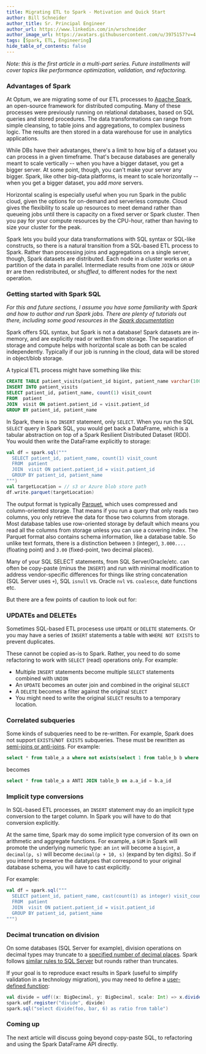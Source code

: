 ```yaml
---
title: Migrating ETL to Spark - Motivation and Quick Start
author: Bill Schneider
author_title: Sr. Principal Engineer
author_url: https://www.linkedin.com/in/wrschneider
author_image_url: https://avatars.githubusercontent.com/u/3975157?v=4
tags: [Spark, ETL, Engineering]
hide_table_of_contents: false
---
```


_Note: this is the first article in a multi-part series. Future installments will cover topics like performance optimization, validation, and refactoring._

### Advantages of Spark

At Optum, we are migrating some of our ETL processes to [Apache Spark](https://spark.apache.org), an open-source framework for distributed computing. Many of these processes were previously running on relational databases, based on SQL queries and stored procedures. The data transformations can range from simple cleansing, to table joins and aggregations, to complex business logic. The results are then stored in a data warehouse for use in analytics applications.

While DBs have their advatanges, there's a limit to how big of a dataset you can process in a given timeframe. That's because databases are generally meant to scale vertically -- when you have a bigger dataset, you get a bigger server. At some point, though, you can't make your server any bigger. Spark, like other big-data platforms, is meant to scale horizontally -- when you get a bigger dataset, you add _more_ servers.

Horizontal scaling is especially useful when you run Spark in the public cloud, given the options for on-demand and serverless compute. Cloud gives the flexibility to scale up resources to meet demand rather than queueing jobs until there is capacity on a fixed server or Spark cluster. Then you pay for your compute resources by the CPU-hour, rather than having to size your cluster for the peak.

Spark lets you build your data transformations with SQL syntax or SQL-like constructs, so there is a natural transition from a SQL-based ETL process to Spark. Rather than processing joins and aggregations on a single server, though, Spark datasets are distributed. Each node in a cluster works on a partition of the data in parallel. Intermediate results from one `JOIN` or `GROUP BY` are then redistributed, or _shuffled_, to different nodes for the next operation.

### Getting started with Spark SQL

_For this and future sections, I assume you have some familiarity with Spark and how to author and run Spark jobs. There are plenty of tutorials out there, including some good resources in the [Spark documentation](https://spark.apache.org/docs/latest/sql-getting-started.html)_

Spark offers SQL syntax, but Spark is not a database! Spark datasets are in-memory, and are explicitly read or written from storage. The separation of storage and compute helps with horizontal scale as both can be scaled independently. Typically if our job is running in the cloud, data will be stored in object/blob storage.

A typical ETL process might have something like this:

```sql
CREATE TABLE patient_visits(patient_id bigint, patient_name varchar(100), visit_count int)
INSERT INTO patient_visits
SELECT patient_id, patient_name, count(1) visit_count
FROM  patient
JOIN  visit ON patient.patient_id = visit.patient_id
GROUP BY patient_id, patient_name
```

In Spark, there is no `INSERT` statement, only `SELECT`. When you run the SQL `SELECT` query in Spark SQL, you would get back a DataFrame, which is a tabular abstraction on top of a Spark Resilient Distributed Dataset (RDD). You would then write the DataFrame explicitly to storage:

```scala
val df = spark.sql("""
  SELECT patient_id, patient_name, count(1) visit_count
  FROM  patient
  JOIN  visit ON patient.patient_id = visit.patient_id
  GROUP BY patient_id, patient_name
""")
val targetLocation = // s3 or Azure blob store path
df.write.parquet(targetLocation)
```

The output format is typically [Parquet](https://spark.apache.org/docs/latest/sql-data-sources-parquet.html), which uses compressed and column-oriented storage. That means if you run a query that only reads two columns, you only retrieve the data for those two columns from storage. Most database tables use row-oriented storage by default which means you read all the columns from storage unless you can use a covering index. The Parquet format also contains schema information, like a database table. So unlike text formats, there is a distinction between `3` (integer), `3.000....` (floating point) and `3.00` (fixed-point, two decimal places).

Many of your SQL SELECT statements, from SQL Server/Oracle/etc. can often be copy-paste (minus the `INSERT`) and run with minimal modification to address vendor-specific differences for things like string concatenation (SQL Server uses `+`), SQL `isnull` vs. Oracle `nvl` vs. `coalesce`, date functions etc.

But there are a few points of caution to look out for:

### UPDATEs and DELETEs

Sometimes SQL-based ETL procesess use `UPDATE` or `DELETE` statements. Or you may have a series of `INSERT` statements a table with `WHERE NOT EXISTS` to prevent duplicates.

These cannot be copied as-is to Spark. Rather, you need to do some refactoring to work with `SELECT` (read) operations only. For example:

- Multiple `INSERT` statements become multiple `SELECT` statements combined with `UNION`
- An `UPDATE` becomes an outer join and combined in the original `SELECT`
- A `DELETE` becomes a filter against the original `SELECT`
- You might need to write the original `SELECT` results to a temporary location.

### Correlated subqueries

Some kinds of subqueries need to be re-written. For example, Spark does not support `EXISTS`/`NOT EXISTS` subqueries. These must be rewritten as [semi-joins or anti-joins](https://spark.apache.org/docs/latest/sql-ref-syntax-qry-select-join.html). For example:

```sql
select * from table_a a where not exists(select 1 from table_b b where b.a_id=a.a_id)
```

becomes

```sql
select * from table_a a ANTI JOIN table_b on a.a_id = b.a_id
```

### Implicit type conversions

In SQL-based ETL processes, an `INSERT` statement may do an implicit type conversion to the target column. In Spark you will have to do that conversion explicitly.

At the same time, Spark may do some implicit type conversion of its own on arithmetic and aggregate functions. For example, a `SUM` in Spark will promote the underlying numeric type: an `int` will become a `bigint`, a `decimal(p, s)` will become `decimal(p + 10, s)` (expand by ten digits). So if you intend to preserve the datatypes that correspond to your original database schema, you will have to cast explicitly.

For example:

```scala
val df = spark.sql("""
  SELECT patient_id, patient_name, cast(count(1) as integer) visit_count
  FROM  patient
  JOIN  visit ON patient.patient_id = visit.patient_id
  GROUP BY patient_id, patient_name
""")
```

### Decimal truncation on division

On some databases (SQL Server for example), division operations on decimal types may truncate to a [specified number of decimal places](https://docs.microsoft.com/en-us/sql/t-sql/data-types/precision-scale-and-length-transact-sql?view=sql-server-ver15). Spark follows [similar rules to SQL Server](https://github.com/apache/spark/blob/master/sql/catalyst/src/main/scala/org/apache/spark/sql/catalyst/analysis/DecimalPrecision.scala) but rounds rather than truncates.

If your goal is to reproduce exact results in Spark (useful to simplify validation in a technology migration), you may need to define a [user-defined function](https://spark.apache.org/docs/latest/sql-ref-functions-udf-scalar.html):

```scala
val divide = udf((x: BigDecimal, y: BigDecimal, scale: Int) => x.divide(y, scale, RoundingMode.FLOOR))
spark.udf.register("divide", divide)
spark.sql("select divide(foo, bar, 6) as ratio from table")
```

### Coming up

The next article will discuss going beyond copy-paste SQL, to refactoring and using the Spark DataFrame API directly.

